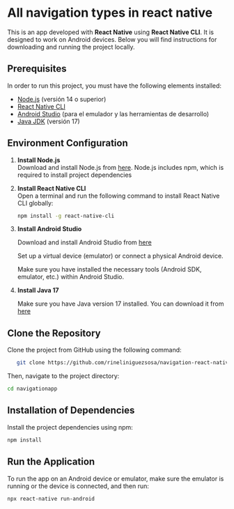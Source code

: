 # All navigation types in react native

This is an app developed with **React Native** using **React Native CLI**. It is designed to work on Android devices. Below you will find instructions for downloading and running the project locally.

## Prerequisites

In order to run this project, you must have the following elements installed:

- [Node.js](https://nodejs.org/) (versión 14 o superior)
- [React Native CLI](https://reactnative.dev/docs/environment-setup)
- [Android Studio](https://developer.android.com/studio) (para el emulador y las herramientas de desarrollo)
- [Java JDK](https://www.oracle.com/java/technologies/javase/jdk17-archive-downloads.html) (versión 17)

## Environment Configuration

1. **Install Node.js**  
   Download and install Node.js from [here](https://nodejs.org/). Node.js includes npm, which is required to install project dependencies

2. **Install React Native CLI**  
   Open a terminal and run the following command to install React Native CLI globally:

   ```sh
   npm install -g react-native-cli
   ```

3. **Install Android Studio**

   Download and install Android Studio from [here](https://developer.android.com/studio)

   Set up a virtual device (emulator) or connect a physical Android device.

   Make sure you have installed the necessary tools (Android SDK, emulator, etc.) within Android Studio.

4. **Install Java 17**
   
   Make sure you have Java version 17 installed. You can download it from [here](https://www.oracle.com/java/technologies/javase/jdk17-archive-downloads.html)

## Clone the Repository

   Clone the project from GitHub using the following command:

   ```sh
      git clone https://github.com/rineliniguezsosa/navigation-react-native.git
   ```
   Then, navigate to the project directory:

   ```sh
   cd navigationapp
   ```
## Installation of Dependencies
   Install the project dependencies using npm:

   ```sh
   npm install 
   ```
## Run the Application
   To run the app on an Android device or emulator, make sure the emulator is running or the device is connected, and then run:

   ```sh
   npx react-native run-android
   ```